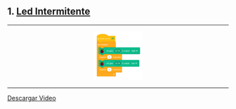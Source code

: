 ## 1. [Led Intermitente](README.md)

---

<p align="center"><img src="img/ledIntermitente.png" alt="ledInt" width="22%"></p>

---

[Descargar Video](https://github.com/Nando-Asir/practicasRaspberry/raw/main/ledRoja.mov)
